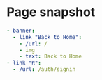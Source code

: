 # Page snapshot

```yaml
- banner:
  - link "Back to Home":
    - /url: /
    - img
    - text: Back to Home
- link "π":
  - /url: /auth/signin
```